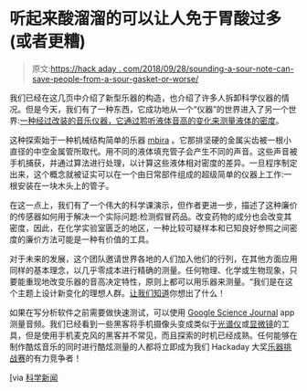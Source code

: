 # 听起来酸溜溜的可以让人免于胃酸过多(或者更糟)

> 原文:[https://hack aday . com/2018/09/28/sounding-a-sour-note-can-save-people-from-a-sour-gasket-or-worse/](https://hackaday.com/2018/09/28/sounding-a-sour-note-can-save-people-from-a-sour-stomach-or-worse/)

我们已经在这几页中介绍了新型乐器的构造，也介绍了许多人拆卸科学仪器的情况。但是今天，我们有了一种东西，它成功地从一个“仪器”的世界进入了另一个世界:[一种经过改装的音乐仪器，它通过聆听液体音高的变化来测量液体的密度](https://pubs.acs.org/doi/10.1021/acsomega.8b01673)。

这种探索始于一种机械结构简单的乐器 [mbira](https://en.wikipedia.org/wiki/Mbira) 。它那排坚硬的金属尖齿被一根小直径的中空金属管所取代。用不同的液体填充管子会产生不同的声音。这些声音被手机捕获，并通过算法进行处理，以计算这些液体相对密度的差异。一旦程序制定出来，这个概念就被证实可以在一个由日常部件组成的超级简单的仪器上工作:一根安装在一块木头上的管子。

在这一点上，我们有了一个伟大的科学课演示，但作者更进一步，描述了这种廉价的传感器如何用于解决一个实际问题:检测假冒药品。改变药物的成分也会改变其密度，因此，在化学实验室匮乏的地区，一种比较可疑样本和已知良好参照之间密度的廉价方法可能是一种有价值的工具。

对于未来的发展，这个团队邀请世界各地的人们加入他们的行列，在其他方面应用同样的基本理念，以几乎零成本进行精确的测量。任何物理、化学或生物现象，只要能重现地改变乐器的音高决定特性，原则上都可以用乐器来测量。“我们是在这个主题上设计新变化的理想人群。[让我们知道](https://hackaday.com/submit-a-tip/)你想出了什么！

如果在写分析软件之前需要做快速测试，可以使用 [Google Science Journal](https://hackaday.com/2018/03/20/test-ideas-now-with-sensors-already-in-your-pocket/) app 测量音频。我们已经看到一些黑客将手机摄像头变成类似于[光谱仪](https://hackaday.com/2016/09/10/bring-doping-mirofluidics-photovoltaics-and-more-into-the-home/)或[显微镜](https://hackaday.com/2013/10/30/use-your-smartphone-as-a-microscope-for-less-than-10/)的工具，但是使用手机麦克风的黑客并不常见，而且探索的时机已经成熟。任何能够在制作酷炫音乐的同时进行酷炫测量的人都将立即成为我们 Hackaday 大奖[乐器挑战赛](https://hackaday.com/2018/08/27/let-the-musical-instrument-challenge-begin/)的有力竞争者！

[via [科学新闻](https://www.sciencenews.org/article/sensor-inspired-african-thumb-piano-could-root-out-bogus-medicines)